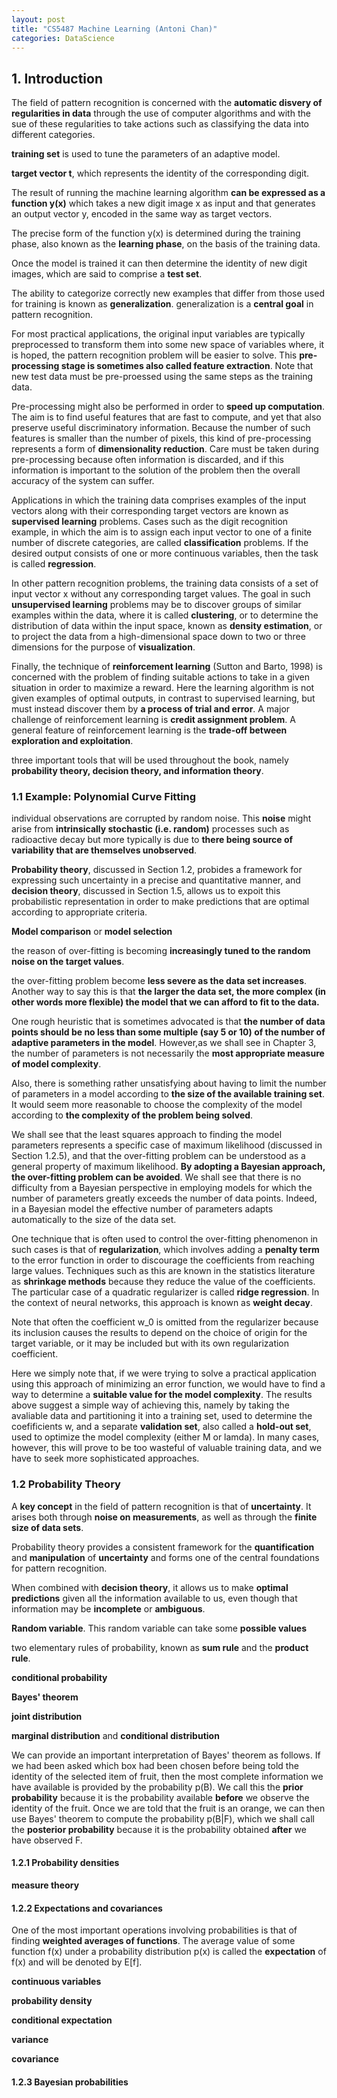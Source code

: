 ```yaml
---
layout: post
title: "CS5487 Machine Learning (Antoni Chan)"
categories: DataScience
---
```


## 1. Introduction

The field of pattern recognition is concerned with the **automatic disvery of regularities in data** through the use of computer algorithms and with the sue of these regularities to take actions such as classifying the data into different categories.

**training set** is used to tune the parameters of an adaptive model.

**target vector t**, which represents the identity of the corresponding digit.

The result of running the machine learning algorithm **can be expressed as a function y(x)** which takes a new digit image x as input and that generates an output vector y, encoded in the same way as target vectors.

The precise form of the function y(x) is determined during the training phase, also known as the **learning phase**, on the basis of the training data.

Once the model is trained it can then determine the identity of new digit images, which are said to comprise a **test set**.

The ability to categorize correctly new examples that differ from those used for training is known as **generalization**. generalization is a **central goal** in pattern recognition.

For most practical applications, the original input variables are typically preprocessed to transform them into some new space of variables where, it is hoped, the pattern recognition problem will be easier to solve. This **pre-processing stage is sometimes also called feature extraction**. Note that new test data must be pre-proessed using the same steps as the training data.

Pre-processing might also be performed in order to **speed up computation**. The aim is to find useful features that are fast to compute, and yet that also preserve useful discriminatory information. Because the number of such features is smaller than the number of pixels, this kind of pre-processing represents a form of **dimensionality reduction**. Care must be taken during pre-processing because often information is discarded, and if this information is important to the solution of the problem then the overall accuracy of the system can suffer.

Applications in which the training data comprises examples of the input vectors along with their corresponding target vectors are known as **supervised learning** problems. Cases such as the digit recognition example, in which the aim is to assign each input vector to one of a finite number of discrete categories, are called **classification** problems. If the desired output consists of one or more continuous variables, then the task is called **regression**.

In other pattern recognition problems, the training data consists of a set of input vector x without any corresponding target values. The goal in such **unsupervised learning** problems may be to discover groups of similar examples within the data, where it is called **clustering**, or to determine the distribution of data within the input space, known as **density estimation**, or to project the data from a high-dimensional space down to two or three dimensions for the purpose of **visualization**.

Finally, the technique of **reinforcement learning** (Sutton and Barto, 1998) is concerned with the problem of finding suitable actions to take in a given situation in order to maximize a reward. Here the learning algorithm is not given examples of optimal outputs, in contrast to supervised learning, but must instead discover them by **a process of trial and error**. A major challenge of reinforcement learning is **credit assignment problem**. A general feature of reinforcement learning is the **trade-off between exploration and exploitation**.

three important tools that will be used throughout the book, namely **probability theory, decision theory, and information theory**.

### 1.1 Example: Polynomial Curve Fitting
 
 individual observations are corrupted by random noise. This **noise** might arise from **intrinsically stochastic (i.e. random)** processes such as radioactive decay but more typically is due to **there being source of variability that are themselves unobserved**.

 **Probability theory**, discussed in Section 1.2, probides a framework for expressing such uncertainty in a precise and quantitative manner, and **decision theory**, discussed in Section 1.5, allows us to expoit this probabilistic representation in order to make predictions that are optimal according to appropriate criteria.

 **Model comparison** or **model selection**

 the reason of over-fitting is becoming **increasingly tuned to the random noise on the target values**.

 the over-fitting problem become **less severe as the data set increases**. Another way to say this is that **the larger the data set, the more complex (in other words more flexible) the model that we can afford to fit to the data.**

 One rough heuristic that is sometimes advocated is that **the number of data points should be no less than some multiple (say 5 or 10) of the number of adaptive parameters in the model**. However,as we shall see in Chapter 3, the number of parameters is not necessarily the **most appropriate measure of model complexity**.

 Also, there is something rather unsatisfying about having to limit the number of parameters in a model according to **the size of the available training set**. It would seem more reasonable to choose the complexity of the model according to **the complexity of the problem being solved**.

 We shall see that the least squares approach to finding the model parameters represents a specific case of maximum likelihood (discussed in Section 1.2.5), and that the over-fitting problem can be understood as a general property of maximum likelihood. **By adopting a Bayesian approach, the over-fitting problem can be avoided**. We shall see that there is no difficulty from a Bayesian perspective in employing models for which the number of parameters greatly exceeds the number of data points. Indeed, in a Bayesian model the effective number of parameters adapts automatically to the size of the data set.

 One technique that is often used to control the over-fitting phenomenon in such cases is that of **regularization**, which involves adding a **penalty term** to the error function in order to discourage the coefficients from reaching large values. Techniques such as this are known in the statistics literature as **shrinkage methods** because they reduce the value of the coefficients. The particular case of a quadratic regularizer is called **ridge regression**. In the context of neural networks, this approach is known as **weight decay**.

 Note that often the coefficient w_0 is omitted from the regularizer because its inclusion causes the results to depend on the choice of origin for the target variable, or it may be included but with its own regularization coefficient.

 Here we simply note that, if we were trying to solve a practical application using this approach of minimizing an error function, we would have to find a way to determine a **suitable value for the model complexity**. The results above suggest a simple way of achieving this, namely by taking the avaliable data and partitioning it into a training set, used to determine the coefificients w, and a separate **validation set**, also called a **hold-out set**, used to optimize the model complexity (either M or lamda). In many cases, however, this will prove to be too wasteful of valuable training data, and we have to seek more sophisticated approaches.


### 1.2 Probability Theory

 A **key concept** in the field of pattern recognition is that of **uncertainty**. It arises both through **noise on measurements**, as well as through the **finite size of data sets**.

 Probability theory provides a consistent framework for the **quantification** and **manipulation** of **uncertainty** and forms one of the central foundations for pattern recognition.

 When combined with **decision theory**, it allows us to make **optimal predictions** given all the information available to us, even though that information may be **incomplete** or **ambiguous**.

 **Random variable**. This random variable can take some **possible values**

 two elementary rules of probability, known as **sum rule** and the **product rule**.

 **conditional probability**

 **Bayes' theorem**

 **joint distribution**

 **marginal distribution** and **conditional distribution**

 We can provide an important interpretation of Bayes' theorem as follows. If we had been asked which box had been chosen before being told the identity of the selected item of fruit, then the most complete information we have available is provided by the probability p(B). We call this the **prior probability** because it is the probability available **before** we observe the identity of the fruit. Once we are told that the fruit is an orange, we can then use Bayes' theorem to compute the probability p(B\|F), which we shall call the **posterior probability** because it is the probability obtained **after** we have observed F.

#### 1.2.1 Probability densities

 **measure theory**

#### 1.2.2 Expectations and covariances

 One of the most important operations involving probabilities is that of finding **weighted averages of functions**. The average value of some function f(x) under a probability distribution p(x) is called the **expectation** of f(x) and will be denoted by E[f].

**continuous variables**

**probability density**

**conditional expectation**

**variance**

**covariance**

#### 1.2.3 Bayesian probabilities

